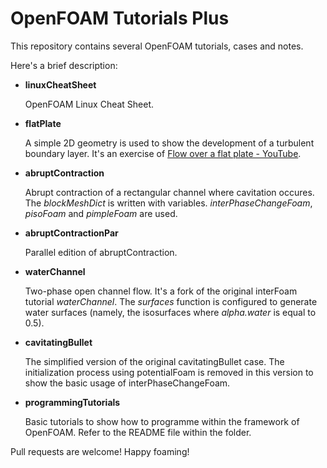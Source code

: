 # OpenFOAM Tutorials Plus
This repository contains several OpenFOAM tutorials, cases and notes.

Here's a brief description:

* **linuxCheatSheet**

  OpenFOAM Linux Cheat Sheet.

* **flatPlate**

  A simple 2D geometry is used to show the development of a turbulent boundary layer. It's an exercise of [Flow over a flat plate - YouTube](https://youtu.be/69Nna1UjICI).

* **abruptContraction**

  Abrupt contraction of a rectangular channel where cavitation occures. The *blockMeshDict* is written with variables. *interPhaseChangeFoam*, *pisoFoam* and  *pimpleFoam* are used.

* **abruptContractionPar**

  Parallel edition of abruptContraction.

* **waterChannel**

  Two-phase open channel flow. It's a fork  of the original interFoam tutorial *waterChannel*. The *surfaces* function is configured to generate water surfaces (namely, the isosurfaces where *alpha.water* is equal to 0.5). 

* **cavitatingBullet**

  The simplified version of the original cavitatingBullet case. The initialization process using potentialFoam is removed in this version to show the basic usage of interPhaseChangeFoam. 

* **programmingTutorials**

  Basic tutorials to show how to programme within the framework of OpenFOAM. Refer to the README file within the folder.

Pull requests are welcome! Happy foaming!
